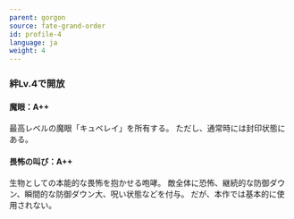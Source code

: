 ```yaml
---
parent: gorgon
source: fate-grand-order
id: profile-4
language: ja
weight: 4
---
```


### 絆Lv.4で開放

#### 魔眼：A++

最高レベルの魔眼「キュベレイ」を所有する。
ただし、通常時には封印状態にある。

#### 畏怖の叫び：A++

生物としての本能的な畏怖を抱かせる咆哮。
敵全体に恐怖、継続的な防御ダウン、瞬間的な防御ダウン大、呪い状態などを付与。
だが、本作では基本的に使用されない。
